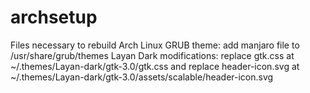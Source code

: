# archsetup
Files necessary to rebuild Arch Linux
GRUB theme: add manjaro file to /usr/share/grub/themes
Layan Dark modifications: replace gtk.css at ~/.themes/Layan-dark/gtk-3.0/gtk.css and replace header-icon.svg at ~/.themes/Layan-dark/gtk-3.0/assets/scalable/header-icon.svg

